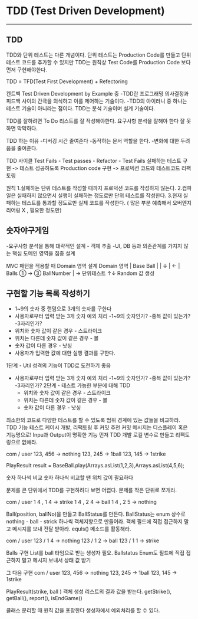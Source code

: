 # TDD (Test Driven Development)

* * *

## TDD
  TDD와 단위 테스트는 다른 개념이다.
  단위 테스트는 Production Code를 만들고 단위 테스트 코드를 추가할 수 있지만
  TDD는 원칙상 Test Code를 Production Code 보다 먼저 구현해야한다.

  TDD = TFD(Test First Development) + Refectoring
  
  켄트벡 Test Driven Development by Example 중
  -TDD란 프로그래밍 의사결정과 피드백 사이의 간극을 의식하고 이를 제어하는 기술이다.
  -TDD의 아이러니 중 하나는 테스트 기술이 아니라는 점이다. TDD는 분석 기술이며 설계 기술이다.

  TDD를 잘하려면 To Do 리스트를 잘 작성해야한다.
  요구사항 분석을 잘해야 한다 잘 못하면 막막하다.

  TDD 하는 이유
  -디버깅 시간 줄여준다
  -동작하는 문서 역할을 한다.
  -변화에 대한 두려움을 줄여준다.

  TDD 사이클
  Test Fails - Test passes - Refactor - Test Fails
  실패하는 테스트 구현 -> 테스트 성공하도록 Production code 구현 -> 프로덱션 코드와 테스트코드 리팩토링

  원칙 
  1.실패하는 단위 테스트를 작성할 때까지 프로덕션 코드를 작성하지 않는다.
  2.컴파일은 실패하지 않으면서 실행이 실패하는 정도로만 단위 테스트를 작성한다. 
  3.현재 실패하는 테스트를 통과할 정도로만 실제 코드를 작성한다. 
    ( 많은 부분 예측해서 오버엔지리어링 X , 필요한 정도만)

## 숫자야구게임
-요구사항 분석을 통해 대략적인 설계 - 객체 추출
-UI, DB 등과 의존관계를 가지지 않는 핵심 도메인 영역을 집중 설계

MVC 패턴을 적용할 때 Domain 영역 설계
Domain 영역 
|  Base Ball                  | 
|     ↓                       |  ←
|    Balls ① → ③ BallNumber  |  →   단위테스트
    ↑↓
Random 값 생성



## 구현할 기능 목록 작성하기
- 1~9의 숫자 중 랜덤으로 3개의 숫자를 구한다
- 사용자로부터 입력 받는 3개 숫자 예외 처리
  -1~9의 숫자인가?
  -중복 값이 있는가?
  -3자리인가?
- 위치와 숫자 값이 같은 경우 - 스트라이크
- 위치는 다른데 숫자 값이 같은 경우 - 볼
- 숫자 값이 다른 경우 - 낫싱
- 사용자가 입력한 값에 대한 실행 결과를 구한다.


1단계 - Util 성격의 기능이 TDD로 도전하기 좋음
- 사용자로부터 입력 받는 3개 숫자 예외 처리
  -1~9의 숫자인가?
  -중복 값이 있는가?
  -3자리인가?
2단계 - 테스트 가능한 부분에 대해 TDD
  - 위치와 숫자 값이 같은 경우 - 스트라이크
  - 위치는 다른데 숫자 값이 같은 경우 - 볼
  - 숫자 값이 다른 경우 - 낫싱


최소한의 코드로 다양한 테스트를 할 수 있도록 범위 경계에 있는 값들을 비교하라.
TDD 기능 테스트 케이시 개발, 리팩토링 후 커밋 추천 커밋 메시지는 디스플레이 혹은 기능명으로!
Inpu과 Output이 명확한 기능 먼저 TDD 개발
로컬 변수로 만들고 리팩토링으로 없애라.

com / user
123, 456  -> nothing
123, 245  -> 1ball
123, 145  -> 1strike

PlayResult result = BaseBall.play(Arrays.asList(1,2,3),Arrays.asList(4,5,6);

숫자 하나씩 비교 
숫자 하나씩 비교할 땐 위치 값이 필요하다

문제를 큰 단위에서 TDD를 구현하려다 보면 어렵다.
문제를 작은 단위로 쪼개라.

com / user
1 4 , 1 4 -> strike
1 4 , 2 4 -> ball
1 4 , 2 5 -> nothing


Ball(position, ballNo)을 만들고 BallStatus를 만든다. BallStatus는 enum 상수로
nothing - ball - strick 하나씩
객체지향으로 만들어라.
객체 필드에 직접 접근하지 말고 메시지를 보내 전달 받아라.
equls() 메소드를 활동해라.


com / user
123 / 1 4 -> nothing
123 / 1 2 -> ball
123 / 1 1 -> strike

Balls 구현 
List를 ball 타임으로 받는 생성자 필요.
Ballstatus Enum도 필드에 직접 접근하지 말고 메시지 보내서 상태 값 받기


그 다음 구현
com / user
123, 456  -> nothing
123, 245  -> 1ball
123, 145  -> 1strike

PlayResult(strike, ball ) 객체 생성 리스트의 결과 값을 받는다.
getStrike(), getBall(), report(), isEndGame()

클래스 분리할 때 원칙 값을 포장한다
생성자에서 예외처리를 할 수 있다.



